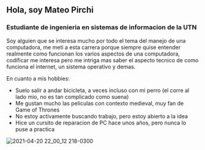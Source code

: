## Hola, soy Mateo Pirchi

### Estudiante de ingenieria en sistemas de informacion de la UTN

Soy alguien que se interesa mucho por todo el tema del manejo de una computadora, me meti a esta carrera porque siempre quise entender realmente como funcionan los varios aspectos de una computadora, codificar me interesa
pero me intriga mas saber el aspecto tecnico de como funciona el internet, un sistema operativo y demas.

En cuanto a mis hobbies:
- Suelo salir a andar bicicleta, a veces incluso con mi perro (el corre al lado mio, no es tan complicado como suena)
- Me gustan mucho las peliculas con contexto medieval, muy fan de Game of Thrones
- No estoy activamente buscando trabajo, pero estoy abierto a la idea
- Hice un cursito de reparacion de PC hace unos años, pero nunca lo puse a practica

![2021-04-20 22_00_12 218-0300](https://github.com/pdepviernestm/2024-presentacion-MatePirchi/assets/159724605/615c9119-3cfc-46a4-982e-abec9558ac7c)
